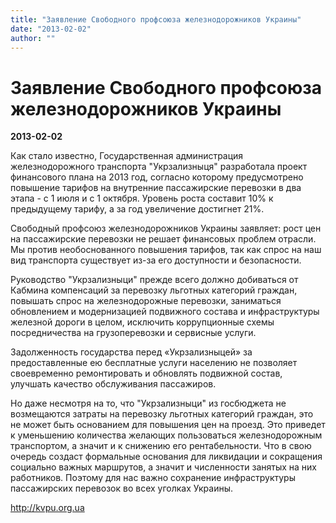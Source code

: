 ```yaml
---
title: "Заявление Свободного профсоюза железнодорожников Украины"
date: "2013-02-02"
author: ""
---
```


# Заявление Свободного профсоюза железнодорожников Украины

**2013-02-02** 

Как стало известно, Государственная администрация железнодорожного транспорта "Укрзализныця" разработала проект финансового плана на 2013 год, согласно которому предусмотрено повышение тарифов на внутренние пассажирские перевозки в два этапа - с 1 июля и с 1 октября. Уровень роста составит 10% к предыдущему тарифу, а за год увеличение достигнет 21%.

Свободный профсоюз железнодорожников Украины заявляет: рост цен на пассажирские перевозки не решает финансовых проблем отрасли. Мы против необоснованного повышения тарифов, так как спрос на наш вид транспорта существует из-за его доступности и безопасности.

Руководство "Укрзализныци" прежде всего должно добиваться от Кабмина компенсаций за перевозку льготных категорий граждан, повышать спрос на железнодорожные перевозки, заниматься обновлением и модернизацией подвижного состава и инфраструктуры железной дороги в целом, исключить коррупционные схемы посредничества на грузоперевозки и сервисные услуги.

Задолженность государства перед «Укрзализныцей» за предоставленные ею бесплатные услуги населению не позволяет своевременно ремонтировать и обновлять подвижной состав, улучшать качество обслуживания пассажиров.

Но даже несмотря на то, что "Укрзализныци" из госбюджета не возмещаются затраты на перевозку льготных категорий граждан, это не может быть основанием для повышения цен на проезд. Это приведет к уменьшению количества желающих пользоваться железнодорожным транспортом, а значит и к снижению его рентабельности. Что в свою очередь создаст формальные основания для ликвидации и сокращения социально важных маршрутов, а значит и численности занятых на них работников. Поэтому для нас важно сохранение инфраструктуры пассажирских перевозок во всех уголках Украины.

http://kvpu.org.ua